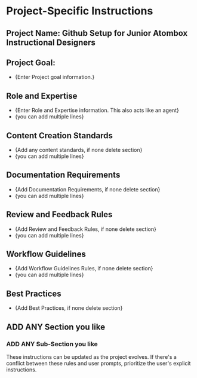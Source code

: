 # Project-Specific Instructions

## Project Name: Github Setup for Junior Atombox Instructional Designers

## Project Goal: 
- {Enter Project goal information.}

## Role and Expertise
- {Enter Role and Expertise information. This also acts like an agent}
- {you can add multiple lines}
## Content Creation Standards
- {Add any content standards, if none delete section}
- {you can add multiple lines}
## Documentation Requirements
- {Add Documentation Requirements, if none delete section}
- {you can add multiple lines}
## Review and Feedback Rules
- {Add Review and Feedback Rules, if none delete section}
- {you can add multiple lines}
## Workflow Guidelines
- {Add Workflow Guidelines Rules, if none delete section}
- {you can add multiple lines}
## Best Practices
- {Add Best Practices, if none delete section}

## ADD ANY Section you like 
### ADD ANY Sub-Section you like 

These instructions can be updated as the project evolves. If there's a conflict between these rules and user prompts, prioritize the user's explicit instructions.
